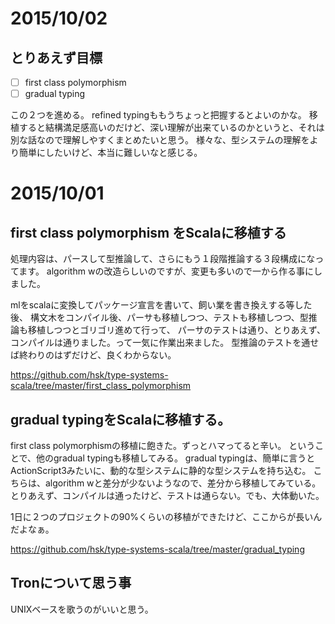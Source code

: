 # 2015/10/02

## とりあえず目標

- [ ] first class polymorphism
- [ ] gradual typing

この２つを進める。
refined typingももうちょっと把握するとよいのかな。
移植すると結構満足感高いのだけど、深い理解が出来ているのかというと、それは別な話なので理解しやすくまとめたいと思う。
様々な、型システムの理解をより簡単にしたいけど、本当に難しいなと感じる。

# 2015/10/01

## first class polymorphism をScalaに移植する

処理内容は、パースして型推論して、さらにもう１段階推論する３段構成になってます。
algorithm wの改造らしいのですが、変更も多いので一から作る事にしました。

mlをscalaに変換してパッケージ宣言を書いて、飼い業を書き換えする等した後、
構文木をコンパイル後、パーサも移植しつつ、テストも移植しつつ、型推論も移植しつつとゴリゴリ進めて行って、
パーサのテストは通り、とりあえず、コンパイルは通りました。って一気に作業出来ました。
型推論のテストを通せば終わりのはずだけど、良くわからない。

https://github.com/hsk/type-systems-scala/tree/master/first_class_polymorphism

## gradual typingをScalaに移植する。

first class polymorphismの移植に飽きた。ずっとハマってると辛い。
ということで、他のgradual typingも移植してみる。
gradual typingは、簡単に言うとActionScript3みたいに、動的な型システムに静的な型システムを持ち込む。
こちらは、algorithm wと差分が少ないようなので、差分から移植してみている。
とりあえず、コンパイルは通ったけど、テストは通らない。でも、大体動いた。

1日に２つのプロジェクトの90%くらいの移植ができたけど、ここからが長いんだよなぁ。

https://github.com/hsk/type-systems-scala/tree/master/gradual_typing

## Tronについて思う事

UNIXベースを歌うのがいいと思う。
